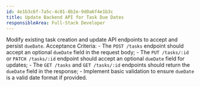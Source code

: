 ```yaml
---
id: 4e1b3c6f-7a5c-4c01-8b2e-9d0a6f4e1b3c
title: Update Backend API for Task Due Dates
responsibleArea: Full-Stack Developer
---
```

Modify existing task creation and update API endpoints to accept and persist `dueDate`. Acceptance Criteria: - The `POST /tasks` endpoint should accept an optional `dueDate` field in the request body; - The `PUT /tasks/:id` or `PATCH /tasks/:id` endpoint should accept an optional `dueDate` field for updates; - The `GET /tasks` and `GET /tasks/:id` endpoints should return the `dueDate` field in the response; - Implement basic validation to ensure `dueDate` is a valid date format if provided.